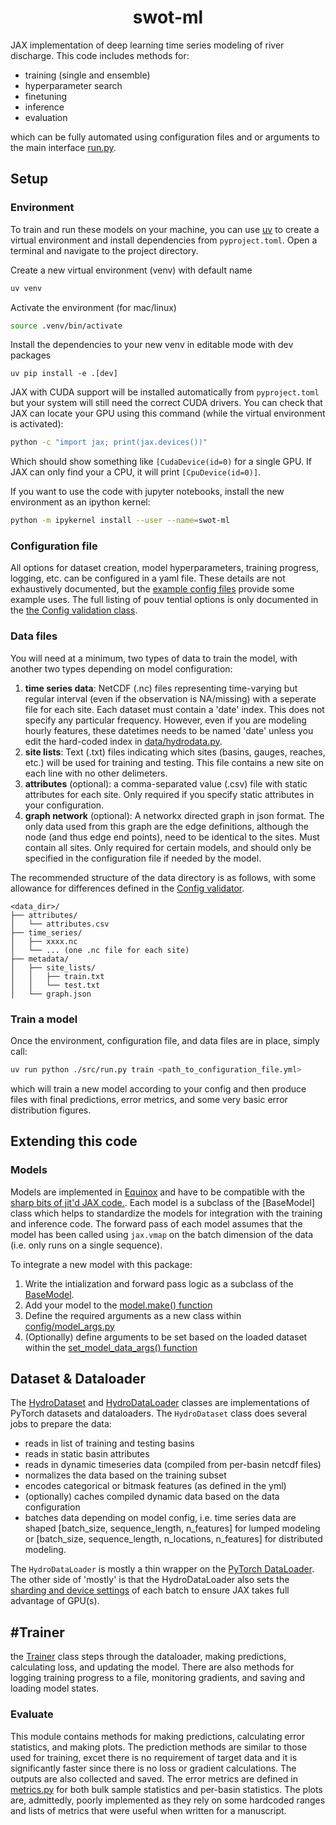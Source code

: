 <h1 align='center'>swot-ml</h1>

JAX implementation of deep learning time series modeling of river discharge. This code includes methods for:
- training (single and ensemble)
- hyperparameter search
- finetuning
- inference 
- evaluation

which can be fully automated using configuration files and or arguments to the main interface [run.py](./src/run.py).

## Setup
### Environment
To train and run these models on your machine, you can use [uv](https://docs.astral.sh/uv/getting-started/) to create a virtual environment and install dependencies from `pyproject.toml`. Open a terminal and navigate to the project directory.

Create a new virtual environment (venv) with default name
```sh
uv venv
```
Activate the environment (for mac/linux)
```sh
source .venv/bin/activate
```
Install the dependencies to your new venv in editable mode with dev packages
```
uv pip install -e .[dev]
```

JAX with CUDA support will be installed automatically from `pyproject.toml` but your system will still need the correct CUDA drivers.
You can check that JAX can locate your GPU using this command (while the virtual environment is activated):
```sh
python -c "import jax; print(jax.devices())"
```
Which should show something like ```[CudaDevice(id=0)``` for a single GPU. If JAX can only find your a CPU, it will print ```[CpuDevice(id=0)]```.

If you want to use the code with jupyter notebooks, install the new environment as an ipython kernel:
```sh
python -m ipykernel install --user --name=swot-ml
```

### Configuration file
All options for dataset creation, model hyperparameters, training progress, logging, etc. can be configured in a yaml file. These details are not exhaustively documented, but the [example config files](./runs/_examples/) provide some example uses. The full listing of pouv tential options is only documented in the [the Config validation class](./src/config/config.py). 

### Data files
You will need at a minimum, two types of data to train the model, with another two types depending on model configuration:
1. **time series data**: NetCDF (.nc) files representing time-varying but regular interval (even if the observation is NA/missing) with a seperate file for each site. Each dataset must contain a 'date' index. This does not specify any particular frequency. However, even if you are modeling hourly features, these datetimes needs to be named 'date' unless you edit the hard-coded index in [data/hydrodata.py](./src/data/hydrodata.py).
1. **site lists**: Text (.txt) files indicating which sites (basins, gauges, reaches, etc.) will be used for training and testing. This file contains a new site on each line with no other delimeters.
1. **attributes** (optional): a comma-separated value (.csv) file with static attributes for each site. Only required if you specify static attributes in your configuration.
1. **graph network** (optional): A networkx directed graph in json format. The only data used from this graph are the edge definitions, although the node (and thus edge end points), need to be identical to the sites. Must contain all sites. Only required for certain models, and should only be specified in the configuration file if needed by the model. 

The recommended structure of the data directory is as follows, with some allowance for differences defined in the [Config validator](./src/config/config.py). 
```
<data_dir>/
├── attributes/
│   └── attributes.csv
├── time_series/
│   ├── xxxx.nc
│   └── ... (one .nc file for each site)
├── metadata/
│   ├── site_lists/
│   │   ├── train.txt
│   │   └── test.txt
│   └── graph.json
```

### Train a model
Once the environment, configuration file, and data files are in place, simply call:
```sh
uv run python ./src/run.py train <path_to_configuration_file.yml>
```
which will train a new model according to your config and then produce files with final predictions, error metrics, and some very basic error distribution figures.

## Extending this code

### Models
Models are implemented in [Equinox](https://github.com/patrick-kidger/equinox) and have to be compatible with the [sharp bits of jit'd JAX code.](https://docs.jax.dev/en/latest/notebooks/Common_Gotchas_in_JAX.html). Each model is a subclass of the [BaseModel] class which helps to standardize the models for integration with the training and inference code. The forward pass of each model assumes that the model has been called using `jax.vmap` on the batch dimension of the data (i.e. only runs on a single sequence). 

To integrate a new model with this package:
1. Write the intialization and forward pass logic as a subclass of the [BaseModel](./src/models/base_model.py). 
1. Add your model to the [model.make() function](./src/models/__init__.py#:~:text=def%20make)
1. Define the required arguments as a new class within [config/model_args.py](./src/config/model_args.py)
1. (Optionally) define arguments to be set based on the loaded dataset within the [set_model_data_args() function](./src/models/__init__.py#:~:text=def%20set_model_data_args)

## Dataset & Dataloader
The [HydroDataset](./src/data/hydrodata.py) and [HydroDataLoader](./src/data/hydroloader.py) classes are implementations of PyTorch datasets and dataloaders. The `HydroDataset` class does several jobs to prepare the data:
- reads in list of training and testing basins
- reads in static basin attributes
- reads in dynamic timeseries data (compiled from per-basin netcdf files)
- normalizes the data based on the training subset
- encodes categorical or bitmask features (as defined in the yml)
- (optionally) caches compiled dynamic data based on the data configuration
- batches data depending on model config, i.e. time series data are shaped [batch_size, sequence_length, n_features] for lumped modeling or [batch_size, sequence_length, n_locations, n_features] for distributed modeling.

The `HydroDataLoader` is mostly a thin wrapper on the [PyTorch DataLoader](https://pytorch.org/tutorials/beginner/basics/data_tutorial.html#preparing-your-data-for-training-with-dataloaders). The other side of 'mostly' is that the HydroDataLoader also sets the [sharding and device settings](https://docs.jax.dev/en/latest/notebooks/Distributed_arrays_and_automatic_parallelization.html) of each batch to ensure JAX takes full advantage of GPU(s). 

## #Trainer
the [Trainer](./src/train/trainer.py) class steps through the dataloader, making predictions, calculating loss, and updating the model. There are also methods for logging training progress to a file, monitoring gradients, and saving and loading model states. 

### Evaluate 
This module contains methods for making predictions, calculating error statistics, and making plots. The prediction methods are similar to those used for training, excet there is no requirement of target data and it is significantly faster since there is no loss or gradient calculations. The outputs are also collected and saved. The error metrics are defined in [metrics.py](./src/evaluate/metrics.py) for both bulk sample statistics and per-basin statistics. The plots are, admittedly, poorly implemented as they rely on some hardcoded ranges and lists of metrics that were useful when written for a manuscript. 

###
